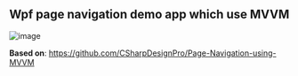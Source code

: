 ## Wpf page navigation demo app which use MVVM
![image](https://github.com/user-attachments/assets/c44529e6-5557-43ef-b526-95dd850edd42)

**Based on**: https://github.com/CSharpDesignPro/Page-Navigation-using-MVVM
